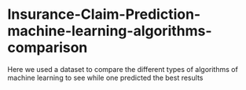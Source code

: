 # Insurance-Claim-Prediction-machine-learning-algorithms-comparison
Here we used a dataset to compare the different types of algorithms of machine learning to see while one predicted the best results    
